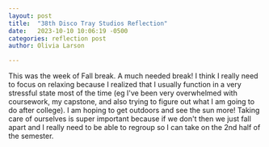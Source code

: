 ```yaml
---
layout: post
title:  "38th Disco Tray Studios Reflection"
date:   2023-10-10 10:06:19 -0500
categories: reflection post
author: Olivia Larson

---
```


This was the week of Fall break. A much needed break! I think I really need to focus on relaxing because I realized that I usually function in a very stressful state most of the time (eg I've been very overwhelmed with coursework, my capstone, and also trying to figure out what I am going to do after college). I am hoping to get outdoors and see the sun more! Taking care of ourselves is super important because if we don't then we just fall apart and I really need to be able to regroup so I can take on the 2nd half of the semester. 